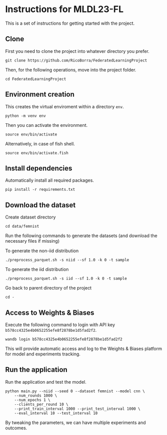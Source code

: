 # Instructions for MLDL23-FL

This is a set of instructions for getting started with the project.

## Clone

First you need to clone the project into whatever directory you prefer.

```console
git clone https://github.com/RicoBorra/FederatedLearningProject
```

Then, for the following operations, move into the project folder.

```console
cd FederatedLearningProject
```

## Environment creation

This creates the virtual enviroment within a directory `env`.

```console
python -m venv env
```

Then you can activate the environment.

```console
source env/bin/activate
```

Alternatively, in case of fish shell.

```console
source env/bin/activate.fish
```

## Install dependencies

Automatically install all required packages.

```console
pip install -r requirements.txt
```

## Download the dataset

Create dataset directory

```console
cd data/femnist
```

Run the following commands to generate the datasets (and download the necessary files if missing)

To generate the non-iid distribution
```console
./preprocess_parquet.sh -s niid --sf 1.0 -k 0 -t sample
```

To generate the iid distribution
```console
./preprocess_parquet.sh -s iid --sf 1.0 -k 0 -t sample
```

Go back to parent directory of the project

```console
cd -
```

## Access to Weights & Biases

Execute the following command to login with API key `b578cc4325e4b0652255efe8f2878be1d5fad2f2`.

```console
wandb login b578cc4325e4b0652255efe8f2878be1d5fad2f2
```

This will provide automatic access and log to the Weights & Biases platform for model and experiments tracking.

## Run the application

Run the application and test the model.

```console
python main.py --niid --seed 0 --dataset femnist --model cnn \
    --num_rounds 1000 \
    --num_epochs 1 \
    --clients_per_round 10 \
    --print_train_interval 1000 --print_test_interval 1000 \
    --eval_interval 10 --test_interval 10
```

By tweaking the parameters, we can have multiple experiments and outcomes.

